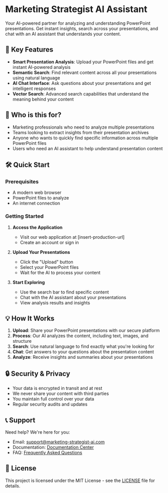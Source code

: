 # Marketing Strategist AI Assistant

Your AI-powered partner for analyzing and understanding PowerPoint presentations. Get instant insights, search across your presentations, and chat with an AI assistant that understands your content.

## 🚀 Key Features

- **Smart Presentation Analysis**: Upload your PowerPoint files and get instant AI-powered analysis
- **Semantic Search**: Find relevant content across all your presentations using natural language
- **AI Chat Interface**: Ask questions about your presentations and get intelligent responses
- **Vector Search**: Advanced search capabilities that understand the meaning behind your content

## 🎯 Who is this for?

- Marketing professionals who need to analyze multiple presentations
- Teams looking to extract insights from their presentation archives
- Anyone who wants to quickly find specific information across multiple PowerPoint files
- Users who need an AI assistant to help understand presentation content

## 🛠️ Quick Start

### Prerequisites
- A modern web browser
- PowerPoint files to analyze
- An internet connection

### Getting Started

1. **Access the Application**
   - Visit our web application at [insert-production-url]
   - Create an account or sign in

2. **Upload Your Presentations**
   - Click the "Upload" button
   - Select your PowerPoint files
   - Wait for the AI to process your content

3. **Start Exploring**
   - Use the search bar to find specific content
   - Chat with the AI assistant about your presentations
   - View analysis results and insights

## 💡 How It Works

1. **Upload**: Share your PowerPoint presentations with our secure platform
2. **Process**: Our AI analyzes the content, including text, images, and structure
3. **Search**: Use natural language to find exactly what you're looking for
4. **Chat**: Get answers to your questions about the presentation content
5. **Analyze**: Receive insights and summaries about your presentations

## 🔒 Security & Privacy

- Your data is encrypted in transit and at rest
- We never share your content with third parties
- You maintain full control over your data
- Regular security audits and updates

## 📞 Support

Need help? We're here for you:
- Email: support@marketing-strategist-ai.com
- Documentation: [Documentation Center](docs/)
- FAQ: [Frequently Asked Questions](docs/faq.md)

## 📜 License

This project is licensed under the MIT License - see the [LICENSE](LICENSE) file for details. 